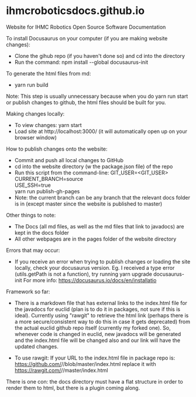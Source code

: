 # ihmcroboticsdocs.github.io
Website for IHMC Robotics Open Source Software Documentation

To install Docusaurus on your computer  (if you are making website changes):
- Clone the gihub repo (if you haven't done so) and cd into the directory
- Run the command:
npm install --global docusaurus-init

To generate the html files from md:
- yarn run build

Note: This step is usually unnecessary because when you do yarn run start or publish changes to github, the html files should be built for you.

Making changes locally:
- To view changes:
yarn start
- Load site at http://localhost:3000/ (it will automatically open up on your browser window)

How to publish changes onto the website:
- Commit and push all local changes to GitHub
- cd into the website directory (w the package.json file) of the repo
- Run this script from the command-line:
  GIT_USER=<GIT_USER> \
  CURRENT_BRANCH=source \
  USE_SSH=true \
  yarn run publish-gh-pages
- Note: the current branch can be any branch that the relevant docs folder is in (except master since the website is published to master)

Other things to note:
- The Docs (all md files, as well as the md files that link to javadocs) are kept in the docs folder
- All other webpages are in the pages folder of the website directory

Errors that may occur:
- If you receive an error when trying to publish changes or loading the site locally, check your docusaurus version. Eg. I received a type error (utils.getPath is not a function), try running yarn upgrade docusaurus-init
For more info: https://docusaurus.io/docs/en/installatio


Framework so far:

- There is a markdown file that has external links to the index.html file for the javadocs for euclid (plan is to do it in packages, not sure if this is ideal). Currently using "rawgit" to retrieve the html link (perhaps there is a more secure/consistent way to do this in case it gets deprecated) from the actual euclid github repo itself (currently my forked one). So, whenever code is changed in euclid, new javadocs will be generated and the index.html file will be changed also and our link will have the updated changes.

- To use rawgit: If your URL to the index.html file in package repo is:  https://github.com/<your user name>/<your repo>/blob/master/index.html replace it with  https://rawgit.com/<your user name>/<your repo>/master/index.html

There is one con: the docs directory must have a flat structure in order to render them to html, but there is a plugin coming along.